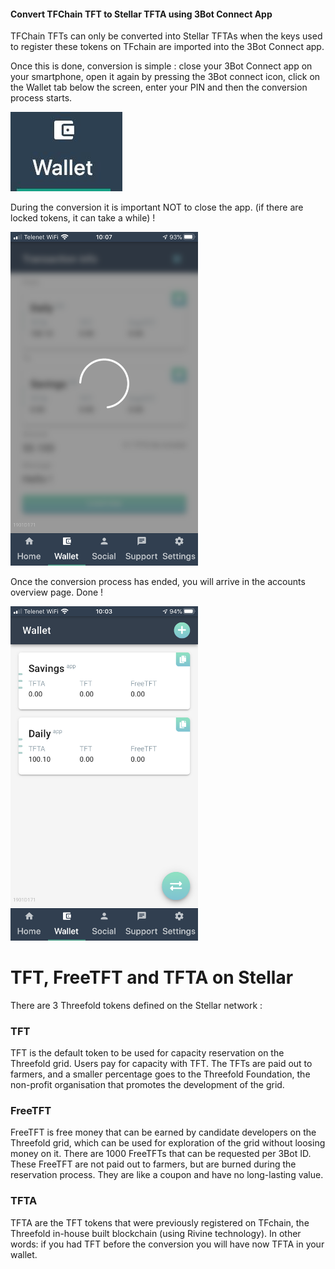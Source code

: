 

#### Convert TFChain TFT to Stellar TFTA using 3Bot Connect App

TFChain TFTs can only be converted into Stellar TFTAs when the keys used to register these tokens on TFchain are imported into the 3Bot Connect app. 

Once this is done, conversion is simple : close your 3Bot Connect app on your smartphone, open it again by pressing the 3Bot connect icon, click on the Wallet tab below the screen, enter your PIN and then the conversion process starts. 

![](img/wallet_icon.jpg)

During the conversion it is important NOT to close the app. (if there are locked tokens, it can take a while) !

<img src="img/import_wallet_stellar_mainnet.PNG" width="300">

Once the conversion process has ended, you will arrive in the accounts overview page. Done !

<img src="img/accounts_overview_stellar_mainnet.PNG" width="300">

# TFT, FreeTFT and TFTA on Stellar

There are 3 Threefold tokens defined on the Stellar network : 

### TFT
TFT is the default token to be used for capacity reservation on the Threefold grid. Users pay for capacity with TFT. The TFTs are paid out to farmers, and a smaller percentage goes to the Threefold Foundation, the non-profit organisation that promotes the development of the grid. 

### FreeTFT
FreeTFT is free money that can be earned by candidate developers on the Threefold grid, which can be used for exploration of the grid without loosing money on it. 
There are 1000 FreeTFTs that can be requested per 3Bot ID. 
These FreeTFT are not paid out to farmers, but are burned during the reservation process. They are like a coupon and have no long-lasting value. 

### TFTA
TFTA are the TFT tokens that were previously registered on TFchain, the Threefold in-house built blockchain (using Rivine technology). In other words: if you had TFT before the conversion you will have now TFTA in your wallet.

